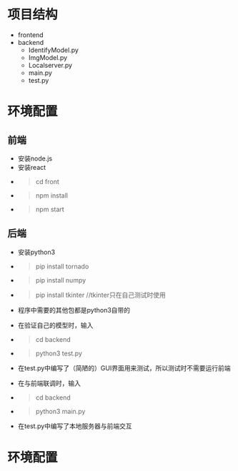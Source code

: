 # 项目结构
* frontend
* backend
  * IdentifyModel.py
  * ImgModel.py
  * Localserver.py
  * main.py
  * test.py
  
# 环境配置

## 前端
  * 安装node.js
  * 安装react
  * >cd front
  * >npm install
  * >npm start

## 后端
* 安装python3
* >pip install tornado
* >pip install numpy
* >pip install tkinter //tkinter只在自己测试时使用
* 程序中需要的其他包都是python3自带的

* 在验证自己的模型时，输入
* >cd backend
* >python3 test.py
* 在test.py中编写了（简陋的）GUI界面用来测试，所以测试时不需要运行前端

* 在与前端联调时，输入
* >cd backend
* >python3 main.py
* 在test.py中编写了本地服务器与前端交互

# 环境配置
